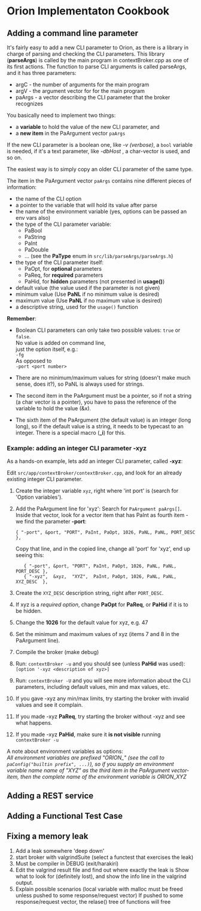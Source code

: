 # Orion Implementaton Cookbook

## Adding a command line parameter
It's fairly easy to add a new CLI parameter to Orion, as there is a library in charge of
parsing and checking the CLI parameters.
This library (**parseArgs**) is called by the main program in contextBroker.cpp as one of its first
actions. The function to parse CLI arguments is called parseArgs, and it has three parameters:

* argC - the number of arguments for the main program
* argV - the argument vector for for the main program
* paArgs - a vector describing the CLI parameter that the broker recognizes

You basically need to implement two things:

* a **variable** to hold the value of the new CLI parameter, and
* a **new item** in the PaArgument vector `paArgs`

If the new CLI parameter is a boolean one, like *-v (verbose)*, a `bool` variable is needed,
if it's a text parameter, like *-dbHost <host name>*, a char-vector is used, and so on.

The easiest way is to simply copy an older CLI parameter of the same type.

The item in the PaArgument vector `paArgs` contains nine different pieces of information:

* the name of the CLI option
* a pointer to the variable that will hold its value after parse
* the name of the environment variable (yes, options can be passed an env vars also)
* the type of the CLI parameter variable:
    * PaBool
    * PaString
    * PaInt
    * PaDouble
    * ... (see the **PaType** enum in `src/lib/parseArgs/parseArgs.h`)
* the type of the CLI parameter itself:
    * PaOpt, for **optional** parameters
    * PaReq, for **required** parameters
    * PaHid, for **hidden** parameters (not presented in **usage()**)
* default value (the value used if the parameter is not given)
* minimum value (Use **PaNL** if no minimum value is desired)
* maximum value (Use **PaNL** if no maximum value is desired)
* a descriptive string, used for the `usage()` function 

**Remember**:

* Boolean CLI parameters can only take two possible values: `true` or `false`.  
  No value is added on command line,  
  just the option itself, e.g.:  
  `-fg`  
  As opposed to  
  `-port <port number>`  

* There are no minimum/maximum values for string (doesn't make much sense, does it?), so PaNL is
  always used for strings.
* The second item in the PaArgument must be a pointer, so if not a string (a char vector is a pointer),
  you have to pass the reference of the variable to hold the value (&x).
* The sixth item of the PaArgument (the default value) is an integer (long long), so if the default value
  is a string, it needs to be typecast to an integer. There is a special macro (**_i**) for this.


### Example: adding an integer CLI parameter -xyz
As a hands-on example, lets add an integer CLI parameter, called **-xyz**:  

Edit `src/app/contextBroker/contextBroker.cpp`, and look for an already existing integer CLI parameter.

1. Create the integer variable `xyz`, right where 'int port' is (search for 'Option variables').

1. Add the PaArgument line for 'xyz':
    Search for `PaArgument paArgs[]`.
    Inside that vector, look for a vector item that has PaInt as fourth item - we find the parameter **-port**:
    
      `{ "-port", &port, "PORT", PaInt, PaOpt, 1026, PaNL, PaNL, PORT_DESC },`

    Copy that line, and in the copied line, change all 'port' for 'xyz', end up seeing this:

    ```
       { "-port", &port, "PORT", PaInt, PaOpt, 1026, PaNL, PaNL, PORT_DESC },
       { "-xyz",  &xyz,  "XYZ",  PaInt, PaOpt, 1026, PaNL, PaNL, XYZ_DESC  },
    ```    
1. Create the `XYZ_DESC` description string, right after `PORT_DESC`.
1. If xyz is a *required option*, change **PaOpt** for **PaReq**, or **PaHid** if it is to be hidden.
1. Change the **1026** for the default value for xyz, e.g. 47
1. Set the minimum and maximum values of xyz (items 7 and 8 in the PaArgument line).
1. Compile the broker (make debug)
1. Run: `contextBroker -u` and you should see (unless **PaHid** was used):  
    `[option '-xyz <description of xyz>]`
1. Run: `contextBroker -U` and you will see more information about the CLI parameters,
   including default values, min and max values, etc.
1. If you gave -xyz any min/max limits, try starting the broker with invalid values and see it complain.
1. If you made -xyz **PaReq**, try starting the broker without -xyz and see what happens.
1. If you made -xyz **PaHid**, make sure it **is not visible** running `contextBroker -u`


A note about environment variables as options:  
*All environment variables are prefixed "ORION_" (see the call to `paConfig("builtin prefix", ...)`), so if you
supply an environment variable name name of "XYZ" as the third item in the PaArgument vector-item, then the
complete name of the environment variable is ORION_XYZ*


## Adding a REST service

## Adding a Functional Test Case

## Fixing a memory leak
 1. Add a leak somewhere 'deep down'
 1. start broker with valgrindSuite (select a functest that exercises the leak)
 1. Must be compiler in DEBUG (exit/harakiri)
 1. Edit the valgrind result file and find out where exactly the leak is
    Show what to look for (definitely lost), and show the info line in the valgrind output.
 1. Explain possible scenarios (local variable with malloc must be freed unless pushed to some response/request vector)
    If pushed to some response/request vector, the relase() tree of functions will free
